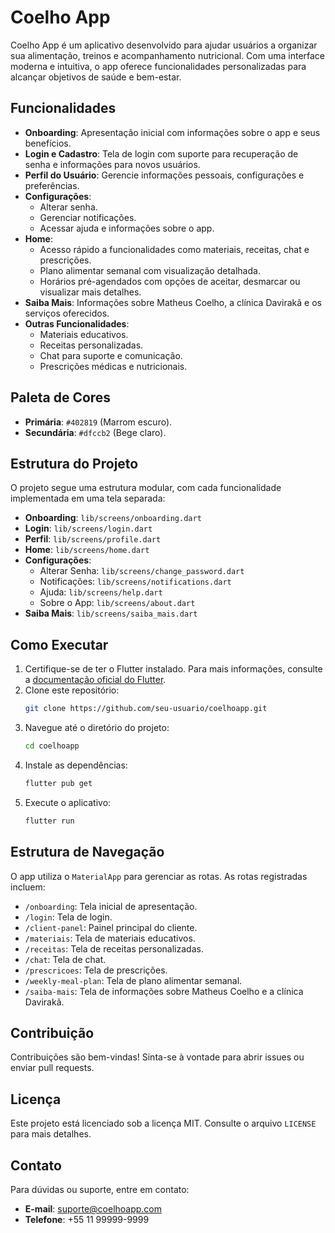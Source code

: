 # Coelho App

Coelho App é um aplicativo desenvolvido para ajudar usuários a organizar sua alimentação, treinos e acompanhamento nutricional. Com uma interface moderna e intuitiva, o app oferece funcionalidades personalizadas para alcançar objetivos de saúde e bem-estar.

## Funcionalidades

- **Onboarding**: Apresentação inicial com informações sobre o app e seus benefícios.
- **Login e Cadastro**: Tela de login com suporte para recuperação de senha e informações para novos usuários.
- **Perfil do Usuário**: Gerencie informações pessoais, configurações e preferências.
- **Configurações**:
  - Alterar senha.
  - Gerenciar notificações.
  - Acessar ajuda e informações sobre o app.
- **Home**:
  - Acesso rápido a funcionalidades como materiais, receitas, chat e prescrições.
  - Plano alimentar semanal com visualização detalhada.
  - Horários pré-agendados com opções de aceitar, desmarcar ou visualizar mais detalhes.
- **Saiba Mais**: Informações sobre Matheus Coelho, a clínica Davirakã e os serviços oferecidos.
- **Outras Funcionalidades**:
  - Materiais educativos.
  - Receitas personalizadas.
  - Chat para suporte e comunicação.
  - Prescrições médicas e nutricionais.

## Paleta de Cores

- **Primária**: `#402819` (Marrom escuro).
- **Secundária**: `#dfccb2` (Bege claro).

## Estrutura do Projeto

O projeto segue uma estrutura modular, com cada funcionalidade implementada em uma tela separada:

- **Onboarding**: `lib/screens/onboarding.dart`
- **Login**: `lib/screens/login.dart`
- **Perfil**: `lib/screens/profile.dart`
- **Home**: `lib/screens/home.dart`
- **Configurações**:
  - Alterar Senha: `lib/screens/change_password.dart`
  - Notificações: `lib/screens/notifications.dart`
  - Ajuda: `lib/screens/help.dart`
  - Sobre o App: `lib/screens/about.dart`
- **Saiba Mais**: `lib/screens/saiba_mais.dart`

## Como Executar

1. Certifique-se de ter o Flutter instalado. Para mais informações, consulte a [documentação oficial do Flutter](https://docs.flutter.dev/get-started/install).
2. Clone este repositório:
   ```bash
   git clone https://github.com/seu-usuario/coelhoapp.git
   ```
3. Navegue até o diretório do projeto:
   ```bash
   cd coelhoapp
   ```
4. Instale as dependências:
   ```bash
   flutter pub get
   ```
5. Execute o aplicativo:
   ```bash
   flutter run
   ```

## Estrutura de Navegação

O app utiliza o `MaterialApp` para gerenciar as rotas. As rotas registradas incluem:

- `/onboarding`: Tela inicial de apresentação.
- `/login`: Tela de login.
- `/client-panel`: Painel principal do cliente.
- `/materiais`: Tela de materiais educativos.
- `/receitas`: Tela de receitas personalizadas.
- `/chat`: Tela de chat.
- `/prescricoes`: Tela de prescrições.
- `/weekly-meal-plan`: Tela de plano alimentar semanal.
- `/saiba-mais`: Tela de informações sobre Matheus Coelho e a clínica Davirakã.

## Contribuição

Contribuições são bem-vindas! Sinta-se à vontade para abrir issues ou enviar pull requests.

## Licença

Este projeto está licenciado sob a licença MIT. Consulte o arquivo `LICENSE` para mais detalhes.

## Contato

Para dúvidas ou suporte, entre em contato:

- **E-mail**: suporte@coelhoapp.com
- **Telefone**: +55 11 99999-9999
